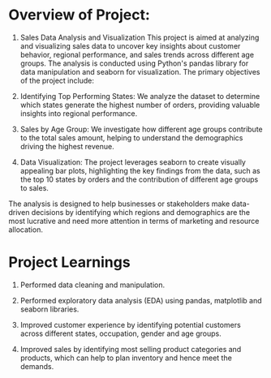 # Overview of Project: 
1) Sales Data Analysis and Visualization
This project is aimed at analyzing and visualizing sales data to uncover key insights about customer behavior, regional performance, and sales trends across different age groups. The analysis is conducted using Python's pandas library for data manipulation and seaborn for visualization. The primary objectives of the project include:

2) Identifying Top Performing States:
We analyze the dataset to determine which states generate the highest number of orders, providing valuable insights into regional performance.

3) Sales by Age Group:
We investigate how different age groups contribute to the total sales amount, helping to understand the demographics driving the highest revenue.

4) Data Visualization:
The project leverages seaborn to create visually appealing bar plots, highlighting the key findings from the data, such as the top 10 states by orders and the contribution of different age groups to sales.

The analysis is designed to help businesses or stakeholders make data-driven decisions by identifying which regions and demographics are the most lucrative and need more attention in terms of marketing and resource allocation.

# Project Learnings

1) Performed data cleaning and manipulation.

2) Performed exploratory data analysis (EDA) using pandas, matplotlib and seaborn libraries.

3) Improved customer experience by identifying potential customers across different states, occupation, gender and age groups.

4) Improved sales by identifying most selling product categories and products, which can help to plan inventory and hence meet the demands.
